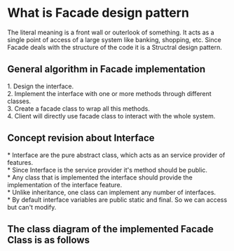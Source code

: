 <h1>What is Facade design pattern</h1>
The literal meaning is a front wall or outerlook of something. It acts as a single point of access of a large system like banking, shopping, etc.   
Since Facade deals with the structure of the code it is a Structral design pattern.  

<h2> General algorithm in Facade implementation </h2>
1. Design the interface. <br/>
2. Implement the interface with one or more methods through different classes.   <br/> 
3. Create a facade class to wrap all this methods.  <br/>  
4. Client will directly use facade class to interact with the whole system.   

<h2> Concept revision about Interface </h2>
* Interface are the pure abstract class, which acts as an service provider of features.  <br/>
* Since Interface is the service provider it's method should be public.   <br/>
* Any class that is implemented the interface should provide the implementation of the interface feature.   <br/>
* Unlike inheritance, one class can implement any number of interfaces.   <br/> 
* By default interface variables are public static and final. So we can access but can't modify.  

<h2> The class diagram of the implemented Facade Class is as follows </h2>
<img src="FacadeClassDiagram.png></img>